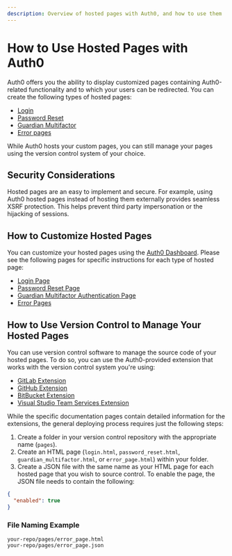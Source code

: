 ```yaml
---
description: Overview of hosted pages with Auth0, and how to use them
---
```


# How to Use Hosted Pages with Auth0

Auth0 offers you the ability to display customized pages containing Auth0-related functionality and to which your users can be redirected. You can create the following types of hosted pages:

* [Login](/hosted-pages/login)
* [Password Reset](/hosted-pages/password-reset)
* [Guardian Multifactor](/hosted-pages/guardian)
* [Error pages](/hosted-pages/error-pages)

While Auth0 hosts your custom pages, you can still manage your pages using the version control system of your choice.

## Security Considerations

Hosted pages are an easy to implement and secure. For example, using Auth0 hosted pages instead of hosting them externally provides seamless XSRF protection. This helps prevent third party impersonation or the hijacking of sessions.

## How to Customize Hosted Pages

You can customize your hosted pages using the [Auth0 Dashboard](${manage_url}). Please see the following pages for specific instructions for each type of hosted page:

* [Login Page](/hosted-pages/login)
* [Password Reset Page](/hosted-pages/password-reset)
* [Guardian Multifactor Authentication Page](/hosted-pages/guardian)
* [Error Pages](/error-pages)

## How to Use Version Control to Manage Your Hosted Pages

You can use version control software to manage the source code of your hosted pages.
To do so, you can use the Auth0-provided extension that works with the version control system you're using:

* [GitLab Extension](/extensions/gitlab-deploy#deploy-hosted-pages)
* [GitHub Extension](/extensions/github-deploy#deploy-hosted-pages)
* [BitBucket Extension](/extensions/bitbucket-deploy#deploy-hosted-pages)
* [Visual Studio Team Services Extension](/extensions/visual-studio-team-services-deploy#deploy-hosted-pages)

While the specific documentation pages contain detailed information for the extensions, the general deploying process requires just the following steps:

1. Create a folder in your version control repository with the appropriate name (`pages`).
2. Create an HTML page (`login.html`, `password_reset.html`, `guardian_multifactor.html`, or `error_page.html`) within your folder.
3. Create a JSON file with the same name as your HTML page for each hosted page that you wish to source control. To enable the page, the JSON file needs to contain the following:

```json
{
  "enabled": true
}
```

### File Naming Example

```text
your-repo/pages/error_page.html
your-repo/pages/error_page.json
```
